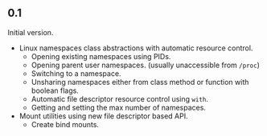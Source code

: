 <!--
SPDX-License-Identifier: MPL-2.0
SPDX-FileCopyrightText: 2023 igo95862
-->

## 0.1

Initial version.

* Linux namespaces class abstractions with automatic resource control.
    * Opening existing namespaces using PIDs.
    * Opening parent user namespaces. (usually unaccessible from `/proc`)
    * Switching to a namespace.
    * Unsharing namespaces either from class method or function with boolean flags.
    * Automatic file descriptor resource control using `with`.
    * Getting and setting the max number of namespaces.
* Mount utilities using new file descriptor based API.
    * Create bind mounts.
